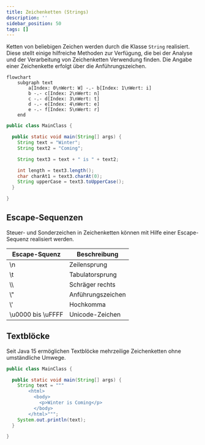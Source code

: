 ```yaml
---
title: Zeichenketten (Strings)
description: ''
sidebar_position: 50
tags: []
---
```


Ketten von beliebigen Zeichen werden durch die Klasse `String` realisiert. Diese
stellt einige hilfreiche Methoden zur Verfügung, die bei der Analyse und der
Verarbeitung von Zeichenketten Verwendung finden. Die Angabe einer Zeichenkette
erfolgt über die Anführungszeichen.

```mermaid
flowchart
    subgraph text
        a[Index: 0\nWert: W] -.- b[Index: 1\nWert: i]
        b -.- c[Index: 2\nWert: n]
        c -.- d[Index: 3\nWert: t]
        d -.- e[Index: 4\nWert: e]
        e -.- f[Index: 5\nWert: r]
    end
```

```java title="MainClass.java" showLineNumbers
public class MainClass {

  public static void main(String[] args) {
    String text = "Winter";
    String text2 = "Coming";

    String text3 = text + " is " + text2;

    int length = text3.length();
    char charAt1 = text3.charAt(0);
    String upperCase = text3.toUpperCase();
  }

}
```

## Escape-Sequenzen

Steuer- und Sonderzeichen in Zeichenketten können mit Hilfe einer Escape-Sequenz
realisiert werden.

| Escape-Squenz       | Beschreibung      |
| ------------------- | ----------------- |
| \\n                 | Zeilensprung      |
| \\t                 | Tabulatorsprung   |
| \\\\                | Schräger rechts   |
| \\"                 | Anführungszeichen |
| \\'                 | Hochkomma         |
| \\u0000 bis \\uFFFF | Unicode-Zeichen   |

## Textblöcke

Seit Java 15 ermöglichen Textblöcke mehrzeilige Zeichenketten ohne umständliche
Umwege.

```java title="MainClass.java" showLineNumbers
public class MainClass {

  public static void main(String[] args) {
    String text = """
        <html>
          <body>
            <p>Winter is Coming</p>
          </body>
        </html>""";
    System.out.println(text);
  }

}
```
